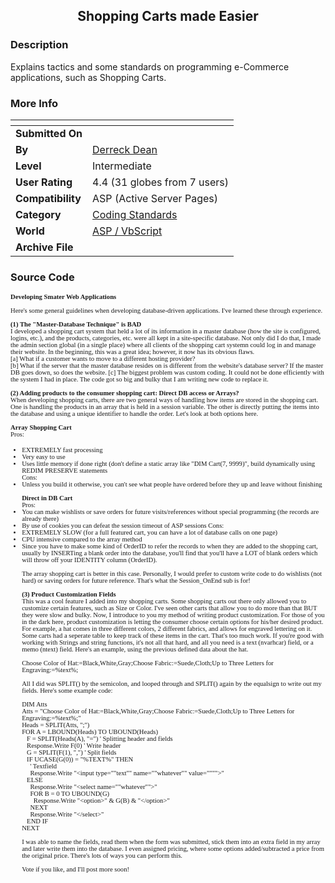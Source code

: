 ﻿<div align="center">

## Shopping Carts made Easier


</div>

### Description

Explains tactics and some standards on programming e-Commerce applications, such as Shopping Carts.
 
### More Info
 


<span>             |<span>
---                |---
**Submitted On**   |
**By**             |[Derreck Dean](https://github.com/Planet-Source-Code/PSCIndex/blob/master/ByAuthor/derreck-dean.md)
**Level**          |Intermediate
**User Rating**    |4.4 (31 globes from 7 users)
**Compatibility**  |ASP \(Active Server Pages\)
**Category**       |[Coding Standards](https://github.com/Planet-Source-Code/PSCIndex/blob/master/ByCategory/coding-standards__4-33.md)
**World**          |[ASP / VbScript](https://github.com/Planet-Source-Code/PSCIndex/blob/master/ByWorld/asp-vbscript.md)
**Archive File**   |[](https://github.com/Planet-Source-Code/derreck-dean-shopping-carts-made-easier__4-7624/archive/master.zip)





### Source Code

<font face="tahoma,verdana" size=2 style="font-size:8pt;"><B>Developing Smater Web Applications</b><BR><BR>
Here's some general guidelines when developing database-driven applications. I've learned these through experience.<BR><BR>
<b>(1) The "Master-Database Technique" is BAD</b><BR>
I developed a shopping cart system that held a lot of its information in a master database (how the site is configured, logins, etc.), and the products, categories, etc. were all kept in a site-specific database. Not only did I do that, I made the admin section global (in a single place) where all clients of the shopping cart systemn could log in and manage their website. In the beginning, this was a great idea; however, it now has its obvious flaws.<BR>
[a] What if a customer wants to move to a different hosting provider?<BR>
[b] What if the server that the master database resides on is different from the website's database server? If the master DB goes down, so does the website.
[c] The biggest problem was custom coding. It could not be done efficiently with the system I had in place. The code got so big and bulky that I am writing new code to replace it.<BR><BR>
<B>(2) Adding products to the consumer shopping cart: Direct DB access or Arrays?</b><BR>
When developing shopping carts, there are two general ways of handling how items are stored in the shopping cart. One is handling the products in an array that is held in a session variable. The other is directly putting the items into the database and using a unique identifier to handle the order. Let's look at both options here.<BR><BR>
<b>Array Shopping Cart</b><BR>
Pros:<BR>
 * EXTREMELY fast processing<BR>
 * Very easy to use<BR>
 * Uses little memory if done right (don't define a static array like "DIM Cart(7, 9999)", build dynamically using REDIM PRESERVE statements<BR>
Cons:<BR>
 * Unless you build it otherwise, you can't see what people have ordered before they up and leave without finishing
<BR><BR>
<b>Direct in DB Cart</b><BR>
Pros:<BR>
 * You can make wishlists or save orders for future visits/references without special programming (the records are already there)<BR>
 * By use of cookies you can defeat the session timeout of ASP sessions
Cons:<BR>
 * EXTREMELY SLOW (for a full featured cart, you can have a lot of database calls on one page)<BR>
 * CPU intensive compared to the array method<BR>
 * Since you have to make some kind of OrderID to refer the records to when they are added to the shopping cart, usually by INSERTing a blank order into the database, you'll find that you'll have a LOT of blank orders which will throw off your IDENTITY column (OrderID).<BR><BR>
The array shopping cart is better in this case. Personally, I would prefer to custom write code to do wishlists (not hard) or saving orders for future reference. That's what the Session_OnEnd sub is for!<BR><BR>
<b>(3) Product Customization Fields</b><BR>
This was a cool feature I added into my shopping carts. Some shopping carts out there only allowed you to customize certain features, such as Size or Color. I've seen other carts that allow you to do more than that BUT they were slow and bulky. Now, I introduce to you my method of writing product customization. For those of you in the dark here, product customization is letting the consumer choose certain options for his/her desired product. For example, a hat comes in three different colors, 2 different fabrics, and allows for engraved lettering on it. Some carts had a seperate table to keep track of these items in the cart. That's too much work. If you're good with working with Strings and string functions, it's not all that hard, and all you need is a text (nvarhcar) field, or a memo (ntext) field. Here's an example, using the previous defined data about the hat.<BR><BR>
Choose Color of Hat:=Black,White,Gray;Choose Fabric:=Suede,Cloth;Up to Three Letters for Engraving:=%text%;<BR><BR>
All I did was SPLIT() by the semicolon, and looped through and SPLIT() again by the equalsign to write out my fields. Here's some example code:<BR><BR>
DIM Atts<BR>
Atts = "Choose Color of Hat:=Black,White,Gray;Choose Fabric:=Suede,Cloth;Up to Three Letters for Engraving:=%text%;"<BR>
Heads = SPLIT(Atts, ";")<BR>
FOR A = LBOUND(Heads) TO UBOUND(Heads)<BR>
&nbsp;&nbsp;	F = SPLIT(Heads(A), "=")	' Splitting header and fields<BR>
&nbsp;&nbsp;	Response.Write F(0)		' Write header<BR>
&nbsp;&nbsp;	G = SPLIT(F(1), ",")		' Split fields<BR>
&nbsp;&nbsp;	IF UCASE(G(0)) = "%TEXT%" THEN<BR>
&nbsp;&nbsp;&nbsp;&nbsp;		' Textfield<BR>
&nbsp;&nbsp;&nbsp;&nbsp;		Response.Write "&lt;input type=""text"" name=""whatever"" value="""">"<BR>
&nbsp;&nbsp;	ELSE<BR>
&nbsp;&nbsp;&nbsp;&nbsp;		Response.Write "&lt;select name=""whatever"">"<BR>
&nbsp;&nbsp;&nbsp;&nbsp;		FOR B = 0 TO UBOUND(G)<BR>
&nbsp;&nbsp;&nbsp;&nbsp;&nbsp;&nbsp;	Response.Write "&lt;option>" & G(B) & "&lt;/option>"<BR>
&nbsp;&nbsp;&nbsp;&nbsp;		NEXT<BR>
&nbsp;&nbsp;&nbsp;&nbsp;		Response.Write "&lt;/select>"<BR>
&nbsp;&nbsp;	END IF<BR>
NEXT<BR><BR>
I was able to name the fields, read them when the form was submitted, stick them into an extra field in my array and later write them into the database. I even assigned pricing, where some options added/subtracted a price from the original price. There's lots of ways you can perform this.<BR><BR>
Vote if you like, and I'll post more soon!

